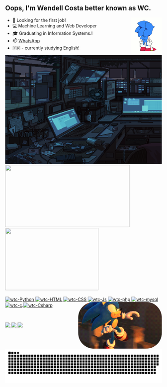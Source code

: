 ## Oops, I'm Wendell Costa better known as WC.

<img src="https://github.com/WTC13/wtc13/blob/main/9562.gif" alt="Gif Sonic" width="100" height="120" align="right">
  
  
- 💼 Looking for the first job!
- :computer: Machine Learning and Web Developer
- :mortar_board: Graduating in Information Systems.!
- :mailbox: <a href = "https://wa.me/11937269362" target = "_blank">WhatsApp</a>
- :fr: - currently studying English!


 <div>
  <a href="https://github.com/wtc13">
  <img height="350" width="100%" src="work.gif">
  <img height="200" width="400" src="https://github-readme-stats.vercel.app/api?username=wtc13&show_icons=true&theme=gruvbox&include_all_commits=true&count_private=true"/>
  <img height="200" width="300" src="https://github-readme-stats.vercel.app/api/top-langs/?username=wtc13&layout=compact&langs_count=7&theme=merko"/>
</div>
<div style="display: inline_block"><br>
  <img align = "center" alt = "wtc-Python" height = "30" width = "40" src="https://cdn.jsdelivr.net/gh/devicons/devicon/icons/python/python-original.svg" />
  <img align = "center" alt = "wtc-HTML" height = "30" width = "40" src="https://cdn.jsdelivr.net/gh/devicons/devicon/icons/html5/html5-original.svg" />
  <img align = "center" alt = "wtc-CSS" height = "30" width = "40" src="https://cdn.jsdelivr.net/gh/devicons/devicon/icons/css3/css3-original.svg" />
  <img align = "center" alt = "wtc-Js" height = "30" width = "40" src="https://cdn.jsdelivr.net/gh/devicons/devicon/icons/javascript/javascript-original.svg" />
  <img align = "center" alt = "wtc-php" height = "30" width = "40"  src="https://cdn.jsdelivr.net/gh/devicons/devicon/icons/php/php-original.svg"/>
  <img align = "center" alt = "wtc-mysql" height = "30" width = "40" src="https://cdn.jsdelivr.net/gh/devicons/devicon/icons/mysql/mysql-original-wordmark.svg" />
  <img align = "center" alt = "wtc-c" height = "30" width = "40" src="https://cdn.jsdelivr.net/gh/devicons/devicon/icons/c/c-original.svg" />
  <img align = "center" alt = "wtc-Csharp" height = "30" width = "40" src="https://cdn.jsdelivr.net/gh/devicons/devicon/icons/csharp/csharp-original.svg" />
  <img align = "right" alt = "Gif Sonic" height = "150" style="border-radius:50px;" src="tumblr_ofl0p4MJBt1r0fu7go1_500.gif" alt="Gif Sonic">
</div>
  
  ##
  
  
 <div> <br>
  <a href="https://www.instagram.com/wtblack_/" target="_blank"> <img src = "https://img.shields.io/badge/Instagram-E4405F?style=for-the-badge&logo=instagram&logoColor=white" target ="_blank"> </a>
  <a href = "mailto: wendell.timoteoc@gmail.com " target ="_blank"> <img src = "https://img.shields.io/badge/Gmail-D14836?style=for-the-badge&logo=gmail&logoColor=white" target = "_blank"> </a> 
  <a href="https://www.linkedin.com/in/wendell-costa-161a0a1b2/" target="_blank"> <img src = "https://img.shields.io/badge/LinkedIn-0077B5?style=for-the-badge&logo=linkedin&logoColor=white " target ="_blank ">
  </a> 

![Snake animation](https://github.com/wtc13/wtc13/blob/output/github-contribution-grid-snake.svg)
  
</div>

 
 
 
 
 
 
 
 
 
 
 
